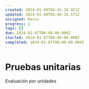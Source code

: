 ```yaml
---
created: 2024-01-08T04:41:10.921Z
updated: 2024-01-08T04:46:16.571Z
assigned: Kevin
progress: 1
tags: []
due: 2024-01-07T00:00:00.000Z
started: 2024-01-07T00:00:00.000Z
completed: 2024-01-07T00:00:00.000Z
---
```


# Pruebas unitarias

Evaluación por unidades
